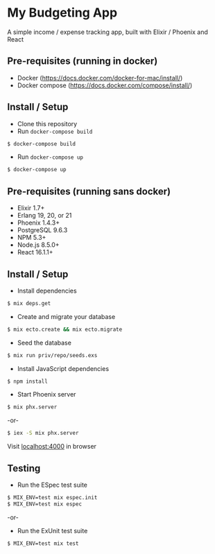 # My Budgeting App

A simple income / expense tracking app, built with Elixir / Phoenix and React

Pre-requisites (running in docker)
------------------

* Docker (https://docs.docker.com/docker-for-mac/install/)
* Docker compose (https://docs.docker.com/compose/install/)


Install / Setup
------------------

* Clone this repository
* Run `docker-compose build`
```bash
$ docker-compose build
```
* Run `docker-compose up`
```bash
$ docker-compose up
```


Pre-requisites (running sans docker)
------------------

* Elixir 1.7+
* Erlang 19, 20, or 21
* Phoenix 1.4.3+
* PostgreSQL 9.6.3
* NPM 5.3+
* Node.js 8.5.0+
* React 16.1.1+


Install / Setup
------------------

* Install dependencies
```bash
$ mix deps.get
```
* Create and migrate your database
```bash
$ mix ecto.create && mix ecto.migrate
```
* Seed the database
```bash
$ mix run priv/repo/seeds.exs
```
* Install JavaScript dependencies
```bash
$ npm install
```
* Start Phoenix server
```bash
$ mix phx.server
```

-or-

```bash
$ iex -S mix phx.server
```

Visit [localhost:4000](http://localhost:4000) in browser

Testing
------------------

* Run the ESpec test suite
```bash
$ MIX_ENV=test mix espec.init
$ MIX_ENV=test mix espec
```

-or-

* Run the ExUnit test suite
```bash
$ MIX_ENV=test mix test
```

